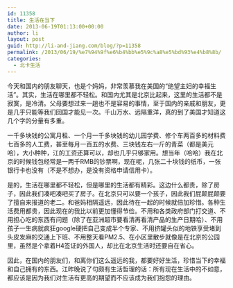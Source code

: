 ```yaml
---
id: 11358
title: 生活在当下
date: 2013-06-19T01:13:00+00:00
author: li
layout: post
guid: http://li-and-jiang.com/blog/?p=11358
permalink: /2013/06/19/%e7%94%9f%e6%b4%bb%e5%9c%a8%e5%bd%93%e4%b8%8b/
categories:
  - 北卡生活
---
```

今天和国内的朋友聊天，也是个妈妈，非常羡慕我在美国的“绝望主妇的幸福生活”。其实，生活在哪里都不轻松。和国内尤其是北京比起来，这里的生活都不是寂寞，是冷清。父母要想过来一趟也不是容易的事情，至于国内的亲戚和朋友，更是几乎只能等我们回国才能见一次。千山万水、远隔重洋，真的到了美国才知道这几个字的分量有多重。

一千多块钱的公寓月租、一个月一千多块钱的幼儿园学费、修个车两百多的材料费七百多的人工费，甚至每月一百五的水费、三块钱左右一斤的青菜（都是美元哈），大小种种，江的工资还算可以，却也几乎只够家用。想当年（哈哈）我在北京的时候钱包经常是一两千RMB的钞票啊，现在呢，几张二十块钱的纸币，一张银行卡也没有（不是不想办，是没有资格申请信用卡）。

是的，生活在哪里都不轻松，但是哪里的生活都有精彩。这边什么都贵，除了房子，因此我们凑吧凑吧买了房子。在北京只可以要一个孩子，因此我们屁颠屁颠要了擅自来报道的老二。和爸妈相隔遥远，因此待在一起的时候就倍加珍惜。各种生活费用都贵，因此现在的我比以前更加懂得节俭。不用和各类政府部门打交道、不用担心吃的东西有问题（除了在亚洲超市要看清再看清产品的生产日期哈）、不用孩子一生病就疯狂google硬把自己变成半个专家、不用挤罐头似的地铁享受堵到头皮发麻的交通上下班、不用整天看PM2.5、在小区里散步就像是在北京的公园里，虽然是个拿着H4签证的外国人，却比在北京生活时还要自在省心。

因此，在国内的朋友们，和离你们这么遥远的我，都要好好生活，珍惜当下的幸福和自己拥有的东西。江昨晚说了句颇有生活哲理的话：所有现在生活中的不如意，都应该是因为我们对生活有更高的期望而不应该成为我们抱怨的理由。
